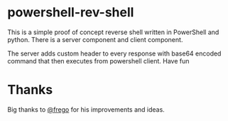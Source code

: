 # powershell-rev-shell
This is a simple proof of concept reverse shell written in PowerShell and python. There is a server component and client component. 

The server adds custom header to every response with base64 encoded command that then executes from powershell client.
Have fun

# Thanks
Big thanks to [@frego](https://twitter.com/_frego_) for his improvements and ideas.
